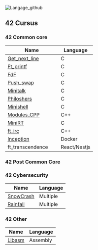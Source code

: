 ![Langage_github]

<!-- <details open> -->
<summary align='left'> <h2>42 Cursus</h2> </summary>

<!-- <details open> -->
<summary align='left'> <h3>42 Common core</h3> </summary>

| Name                              | Language     |
| --------------------------------- | ------------ |
| [Get_next_line][42-get_next_line] | C            |
| [Ft_printf][42-ft_printf]         | C            |
| [FdF][42-FdF]                     | C            |
| [Push_swap][42-push_swap]         | C            |
| [Minitalk][42-minitalk]           | C            |
| [Philoshers][42-Philoshers]       | C            |
| [Minishell][42-Minishell]         | C            |
| [Modules_CPP][42-CPP_Modules]     | C++          |
| [MiniRT][42-miniRT]               | C            |
| [ft_irc][42-ft_irc]               | C++          |
| [Inception][42-Inception]         | Docker       |
| ft_transcendence                  | React/Nestjs |

<!-- </details> -->

<!-- <details open> -->
<summary align='left'> <h3> 42 Post Common Core </h3> </summary>

<!-- <details open> -->
<summary> <h3>42 Cybersecurity</h3> </summary>

| Name                         | Language |
| ---------------------------- | -------- |
| [SnowCrash][42-SnowCrash] | Multiple |
| [Rainfall][42-rainfall]      | Multiple |

<!-- </details> -->

<!-- <details open> -->
<summary> <h3>42 Other</h3> </summary>

| Name                | Language |
| ------------------- | -------- |
| [Libasm][42-Libasm] | Assembly |

<!-- </details> -->
<!-- </details> -->
<!-- </details> -->

<!-- Lien repo github --->

[42-CPP_Modules]: https://github.com/rpoder/42-CPP_Modules
[42-get_next_line]: https://github.com/rpoder/42-get_next_line
[42-ft_printf]: https://github.com/rpoder/42-libftprintf
[42-FdF]: https://github.com/rpoder/42-FdF
[42-push_swap]: https://github.com/rpoder/42-push_swap
[42-minitalk]: https://github.com/rpoder/42-mini_talk
[42-Philoshers]: https://github.com/rpoder/42-philosophers
[42-Minishell]: https://github.com/rpoder/42-minishell
[42-miniRT]: https://github.com/rpoder/42-miniRT
[42-ft_irc]: https://github.com/rpoder/42-ft_irc
[42-Inception]: https://github.com/rpoder/42-inception
[42-Libasm]: https://github.com/bsavinel/42-libasm
[42-SnowCrash]: https://github.com/bsavinel/42-SnowCrash
[42-rainfall]: https://github.com/rpoder/42-rainfall

<!-- widgets --->

[Langage_github]:
	https://github-readme-stats.vercel.app/api/top-langs/?username=rpoder&hide=roff,php,html,perl,objective-c&layout=compact&theme=dark&show
